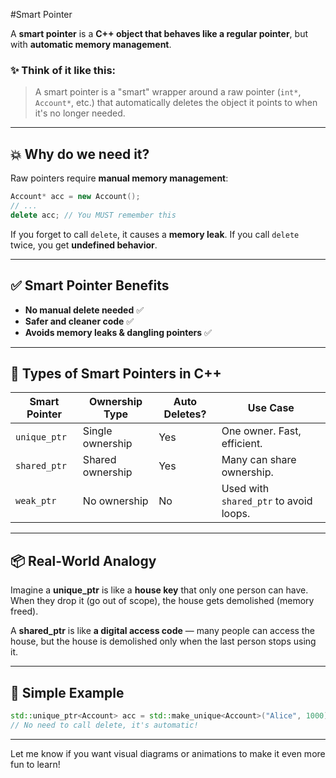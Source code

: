 #Smart Pointer

A **smart pointer** is a **C++ object that behaves like a regular pointer**, but with **automatic memory management**.

### ✨ Think of it like this:
> A smart pointer is a "smart" wrapper around a raw pointer (`int*`, `Account*`, etc.) that automatically deletes the object it points to when it's no longer needed.

---

## 💥 Why do we need it?

Raw pointers require **manual memory management**:
```cpp
Account* acc = new Account();
// ...
delete acc; // You MUST remember this
```

If you forget to call `delete`, it causes a **memory leak**. If you call `delete` twice, you get **undefined behavior**.

---

## ✅ Smart Pointer Benefits

- **No manual delete needed** ✅
- **Safer and cleaner code** ✅
- **Avoids memory leaks & dangling pointers** ✅

---

## 🚀 Types of Smart Pointers in C++

| Smart Pointer | Ownership Type    | Auto Deletes? | Use Case                             |
|---------------|-------------------|---------------|---------------------------------------|
| `unique_ptr`  | Single ownership  | Yes           | One owner. Fast, efficient.           |
| `shared_ptr`  | Shared ownership  | Yes           | Many can share ownership.             |
| `weak_ptr`    | No ownership      | No            | Used with `shared_ptr` to avoid loops.|

---

## 📦 Real-World Analogy

Imagine a **unique_ptr** is like a **house key** that only one person can have. When they drop it (go out of scope), the house gets demolished (memory freed).

A **shared_ptr** is like **a digital access code** — many people can access the house, but the house is demolished only when the last person stops using it.

---

## 🔧 Simple Example
```cpp
std::unique_ptr<Account> acc = std::make_unique<Account>("Alice", 1000);
// No need to call delete, it's automatic!
```

---

Let me know if you want visual diagrams or animations to make it even more fun to learn!
